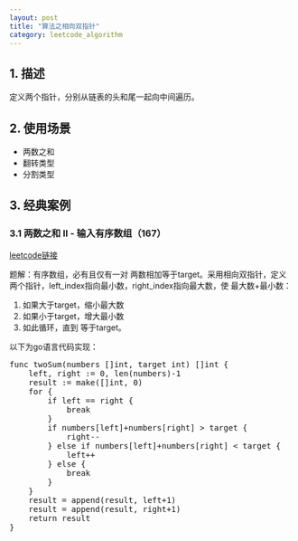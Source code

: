 ```yaml
---
layout: post
title: "算法之相向双指针"
category: leetcode_algorithm 
---
```


## 1. 描述
定义两个指针，分别从链表的头和尾一起向中间遍历。

## 2. 使用场景
- 两数之和
- 翻转类型
- 分割类型

## 3. 经典案例
### 3.1 两数之和 II - 输入有序数组（167）
[leetcode链接](https://leetcode.cn/problems/two-sum-ii-input-array-is-sorted/)

题解：有序数组，必有且仅有一对 两数相加等于target。采用相向双指针，定义两个指针，left_index指向最小数，right_index指向最大数，使 最大数+最小数：
1. 如果大于target，缩小最大数
2. 如果小于target，增大最小数
3. 如此循环，直到 等于target。

以下为go语言代码实现：
<pre>
func twoSum(numbers []int, target int) []int {
	left, right := 0, len(numbers)-1
	result := make([]int, 0)
	for {
		if left == right {
			break
		}
		if numbers[left]+numbers[right] > target {
			right--
		} else if numbers[left]+numbers[right] < target {
			left++
		} else {
			break
		}
	}
	result = append(result, left+1)
	result = append(result, right+1)
	return result
}
</pre>